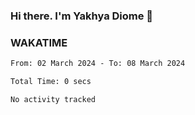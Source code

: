 ### Hi there. I'm Yakhya Diome 👋

### WAKATIME
<!--START_SECTION:waka-->

```txt
From: 02 March 2024 - To: 08 March 2024

Total Time: 0 secs

No activity tracked
```

<!--END_SECTION:waka-->
